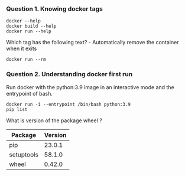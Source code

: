 ### Question 1. Knowing docker tags

```
docker --help
docker build --help
docker run --help
```

Which tag has the following text? - Automatically remove the container when it exits

```
docker run --rm
```

### Question 2. Understanding docker first run

Run docker with the python:3.9 image in an interactive mode and the entrypoint of bash. 

```
docker run -i --entrypoint /bin/bash python:3.9
pip list
```

What is version of the package wheel ?

| Package    | Version |
| ---------- | ------- |
| pip        | 23.0.1  |
| setuptools | 58.1.0  |
| wheel      | 0.42.0  |

